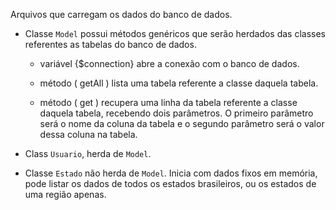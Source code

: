 Arquivos que carregam os dados do banco de dados.

- Classe `Model` possui métodos genéricos que serão herdados das classes referentes as tabelas do banco de dados.

    - variável {$connection} abre a conexão com o banco de dados.

    - método ( getAll ) lista uma tabela referente a classe daquela tabela.
   
    - método ( get ) recupera uma linha da tabela referente a classe daquela tabela, recebendo dois parâmetros. O primeiro parâmetro será o nome da coluna da tabela e o segundo parâmetro será o valor dessa coluna na tabela. 

- Class `Usuario`, herda de `Model`.

- Classe `Estado` não herda de `Model`. Inicia com dados fixos em memória, pode listar os dados de todos os estados brasileiros, ou os estados de uma região apenas.